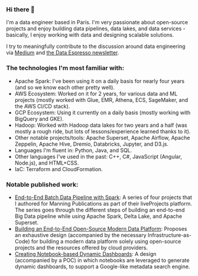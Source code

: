 ### Hi there 👋

I'm a data engineer based in Paris. I'm very passionate about open-source projects and enjoy building data pipelines, data lakes, and data services - basically, I enjoy working with data and designing scalable solutions.


I try to meaningfully contribute to the discussion around data engineering via [Medium](https://mahdiqb.medium.com/) and [the Data Espresso newsletter](https://dataespresso.substack.com/).


### The technologies I'm most familiar with:
- Apache Spark: I've been using it on a daily basis for nearly four years (and so we know each other pretty well).
- AWS Ecosystem: Worked on it for 2 years, for various data and ML projects (mostly worked with Glue, EMR, Athena, ECS, SageMaker, and the AWS CI/CD stack).
- GCP Ecosystem: Using it currently on a daily basis (mostly working with BigQuery and GKE).
- Hadoop: Worked with Hadoop data lakes for two years and a half (was mostly a rough ride, but lots of lessons/experience learned thanks to it).
- Other notable projects/tools: Apache Superset, Apache Airflow, Apache Zeppelin, Apache Hive, Dremio, Databricks, Jupyter, and D3.js.
- Languages I'm fluent in: Python, Java, and SQL.
- Other languages I've used in the past: C++, C#, JavaScript (Angular, Node.js), and HTML+CSS.
- IaC: Terraform and CloudFormation.


### Notable published work:
- [End-to-End Batch Data Pipeline with Spark](https://www.manning.com/liveprojectseries/batch-data-pipeline-with-spark): A series of four projects that I authored for Manning Publications as part of their liveProjects platform. The series goes through the different steps of building an end-to-end Big Data pipeline while using Apache Spark, Delta Lake, and Apache Superset.
- [Building an End-to-End Open-Source Modern Data Platform](https://towardsdatascience.com/building-an-end-to-end-open-source-modern-data-platform-c906be2f31bd): Proposes an exhaustive design (accompanied by the necessary Infrastructure-as-Code) for building a modern data platform solely using open-source projects and the resources offered by cloud providers.
- [Creating Notebook-based Dynamic Dashboards](https://towardsdatascience.com/creating-notebook-based-dynamic-dashboards-91f936adc6f3): A design (accompanied by a POC) in which notebooks are leveraged to generate dynamic dashboards, to support a Google-like metadata search engine.

<!--
**mahdiqb/mahdiqb** is a ✨ _special_ ✨ repository because its `README.md` (this file) appears on your GitHub profile.

Here are some ideas to get you started:

- 🔭 I’m currently working on ...
- 🌱 I’m currently learning ...
- 👯 I’m looking to collaborate on ...
- 🤔 I’m looking for help with ...
- 💬 Ask me about ...
- 📫 How to reach me: ...
- 😄 Pronouns: ...
- ⚡ Fun fact: ...
-->

